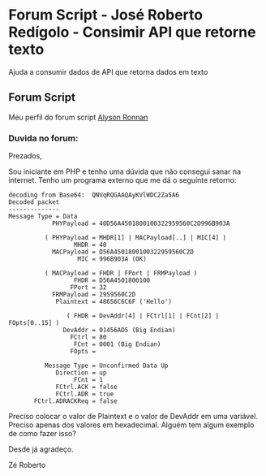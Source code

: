 # Forum Script - José Roberto Redígolo - Consimir API que retorne texto
Ajuda a consumir dados de API que retorna dados em texto

## Forum Script
Meu perfil do forum script [Alyson Ronnan](https://forum.scriptbrasil.com.br/profile/94500-alyson-ronnan-martins/)

### Duvida no forum:
Prezados,

Sou iniciante em PHP e tenho uma dúvida que não consegui sanar na internet. Tenho um programa externo que me dá o seguinte retorno:


```
decoding from Base64:  QNVqRQGAAQAyKVlWDC2Za5A6
Decoded packet
--------------
Message Type = Data
            PHYPayload = 40D56A4501800100322959560C2D996B903A

          ( PHYPayload = MHDR[1] | MACPayload[..] | MIC[4] )
                  MHDR = 40
            MACPayload = D56A4501800100322959560C2D
                   MIC = 996B903A (OK)

          ( MACPayload = FHDR | FPort | FRMPayload )
                  FHDR = D56A4501800100
                 FPort = 32
            FRMPayload = 2959560C2D
             Plaintext = 48656C6C6F ('Hello')

                ( FHDR = DevAddr[4] | FCtrl[1] | FCnt[2] | FOpts[0..15] )
               DevAddr = 01456AD5 (Big Endi﻿an)
                 FCtrl = 80
                  FCnt = 0001 (Big Endian)
                 FOpts =

          Message Type = Unconfirmed Data Up
             Direction = up
                  FCnt = 1
             FCtrl.ACK = false
             FCtrl.ADR = true
       FCtrl.ADRACKReq = false

```

Preciso colocar o valor de Plaintext e o valor de DevAddr em uma variável. Preciso apenas dos valores em hexadecimal. Alguém tem algum exemplo de como fazer isso?

Desde já agradeço.

Zé Roberto